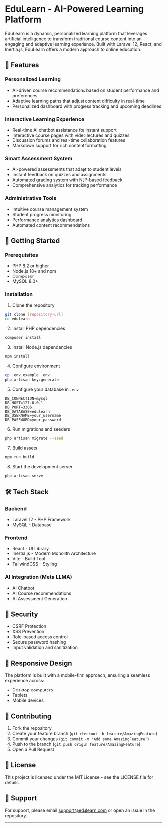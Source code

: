 # EduLearn - AI-Powered Learning Platform

EduLearn is a dynamic, personalized learning platform that leverages artificial intelligence to transform traditional course content into an engaging and adaptive learning experience. Built with Laravel 12, React, and Inertia.js, EduLearn offers a modern approach to online education.

## 🌟 Features

### Personalized Learning
- AI-driven course recommendations based on student performance and preferences
- Adaptive learning paths that adjust content difficulty in real-time
- Personalized dashboard with progress tracking and upcoming deadlines

### Interactive Learning Experience
- Real-time AI chatbot assistance for instant support
- Interactive course pages with video lectures and quizzes
- Discussion forums and real-time collaboration features
- Markdown support for rich content formatting

### Smart Assessment System
- AI-powered assessments that adapt to student levels
- Instant feedback on quizzes and assignments
- Automated grading system with NLP-based feedback
- Comprehensive analytics for tracking performance

### Administrative Tools
- Intuitive course management system
- Student progress monitoring
- Performance analytics dashboard
- Automated content recommendations

## 🚀 Getting Started

### Prerequisites
- PHP 8.2 or higher
- Node.js 18+ and npm
- Composer
- MySQL 8.0+

### Installation

1. Clone the repository
```bash
git clone [repository-url]
cd edulearn
```

2. Install PHP dependencies
```bash
composer install
```

3. Install Node.js dependencies
```bash
npm install
```

4. Configure environment
```bash
cp .env.example .env
php artisan key:generate
```

5. Configure your database in `.env`
```env
DB_CONNECTION=mysql
DB_HOST=127.0.0.1
DB_PORT=3306
DB_DATABASE=edulearn
DB_USERNAME=your_username
DB_PASSWORD=your_password
```

6. Run migrations and seeders
```bash
php artisan migrate --seed
```

7. Build assets
```bash
npm run build
```

8. Start the development server
```bash
php artisan serve
```

## 🛠 Tech Stack

### Backend
- Laravel 12 - PHP Framework
- MySQL - Database

### Frontend
- React - UI Library
- Inertia.js - Modern Monolith Architecture
- Vite - Build Tool
- TailwindCSS - Styling

### AI Integration (Meta LLMA)
- AI Chatbot
- AI Course recommendations
- AI Assessment Generation

## 🔐 Security

- CSRF Protection
- XSS Prevention
- Role-based access control
- Secure password hashing
- Input validation and sanitization

## 📱 Responsive Design

The platform is built with a mobile-first approach, ensuring a seamless experience across:
- Desktop computers
- Tablets
- Mobile devices


## 🤝 Contributing

1. Fork the repository
2. Create your feature branch (`git checkout -b feature/AmazingFeature`)
3. Commit your changes (`git commit -m 'Add some AmazingFeature'`)
4. Push to the branch (`git push origin feature/AmazingFeature`)
5. Open a Pull Request

## 📝 License

This project is licensed under the MIT License - see the LICENSE file for details.

## 📧 Support

For support, please email [support@edulearn.com](mailto:support@edulearn.com) or open an issue in the repository.

---

